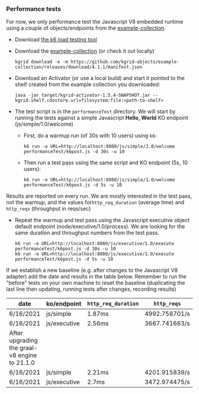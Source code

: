 ### Performance tests

For now, we only performance test the Javascript V8 embedded runtime using a couple of objects/endpoints from the [example-collection](https://github.com/kgrid-objects/example-collection).

* Download [the k6 load testing tool](https://k6.io/)
* Download the [example-collection](https://github.com/kgrid-objects/example-collection) (or check it out locally)
   
   ```
   kgrid download -e -m https://github.com/kgrid-objects/example-collection/releases/download/4.1.1/manifest.json
   ```
* Download an Activator (or use a local build) and start it pointed to the shelf created from the example collection you downloaded:
   
   ```
   java -jar target/kgrid-activator-1.5.4-SNAPSHOT.jar --kgrid.shelf.cdostore.url=filesystem:file:<path-to-shelf>
   ```

* The test script is in the `performanceTest` directory. We will start by running the tests against a simple Javascript **Hello, World** KO endpoint (js/simple/1.0/welcome)
   * First, do a warmup run (of 30s with 10 users) using `k6`:

      ```
      k6 run -e URL=http://localhost:8080/js/simple/1.0/welcome performanceTest/k6post.js -d 30s -u 10
      ```
   * Then run a test pass using the same script and KO endpoint (5s, 10 users):

      ```
      k6 run -e URL=http://localhost:8080/js/simple/1.0/welcome performanceTest/k6post.js -d 5s -u 10
      ```

Results are reported on every run. We are mostly interested in the test pass, not the warmup, and the values for`http_req_duration` (average time) and `http_reqs` (throughput in reqs/sec)

* Repeat the warmup and test pass using the Javascript executive object default endpoint (node/executive/1.0/process). We are looking for the same duration and throughput numbers from the test pass.

   ```
   k6 run -e URL=http://localhost:8080/js/executive/1.0/execute performanceTest/k6post.js -d 30s -u 10
  k6 run -e URL=http://localhost:8080/js/executive/1.0/execute performanceTest/k6post.js -d 5s -u 10
   ```

If we establish a new baseline (e.g. after changes to the Javascript V8 adapter) add the date and results in the table below. Remember to run the "before" tests on your own machine to reset the baseline (duplicating the last line then updating, running tests after changes, recording results)

| date | ko/endpoint | `http_req_duration` | `http_reqs` |
| ----- | ----- | --- | --- |
| 6/16/2021| js/simple | 1.87ms | 4992.758701/s |
| 6/16/2021| js/executive | 2.56ms | 3667.741663/s |
| After upgrading the graal-v8 engine to 21.1.0| | | |
| 6/16/2021| js/simple | 2.21ms | 4201.915839/s |
| 6/16/2021| js/executive | 2.7ms | 3472.974475/s |
